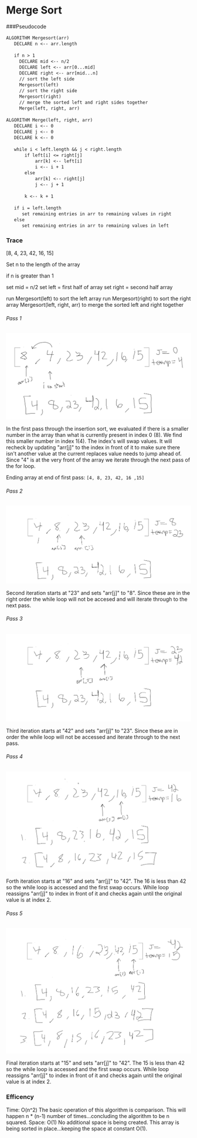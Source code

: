 # Merge Sort

###Pseudocode

 ```
ALGORITHM Mergesort(arr)
    DECLARE n <-- arr.length
           
    if n > 1
      DECLARE mid <-- n/2
      DECLARE left <-- arr[0...mid]
      DECLARE right <-- arr[mid...n]
      // sort the left side
      Mergesort(left)
      // sort the right side
      Mergesort(right)
      // merge the sorted left and right sides together
      Merge(left, right, arr)

ALGORITHM Merge(left, right, arr)
    DECLARE i <-- 0
    DECLARE j <-- 0
    DECLARE k <-- 0

    while i < left.length && j < right.length
        if left[i] <= right[j]
            arr[k] <-- left[i]
            i <-- i + 1
        else
            arr[k] <-- right[j]
            j <-- j + 1
            
        k <-- k + 1

    if i = left.length
       set remaining entries in arr to remaining values in right
    else
       set remaining entries in arr to remaining values in left

```
      
      
 ### Trace
 
 [8, 4, 23, 42, 16, 15]


Set n to the length of the array

if n is greater than 1

set mid = n/2
set left = first half of array
set right = second half array

run Mergesort(left) to sort the left array
run Mergesort(right) to sort the right array
Mergesort(left, right, arr) to merge the sorted left and right together
 
 ###### Pass 1
 
 ![Iteration 1](assets/itteration-1.png)
 
 In the first pass through the insertion sort, we evaluated if there is a smaller number in the array
 than what is currently present in index 0 (8). We find this smaller number in index 1(4). The index's
 will swap values. It will recheck by updating "arr[j]" to the index in front of it to make sure there
  isn't
 another value at the current replaces value needs to jump ahead of. Since "4" is at the very front of
  the array we iterate through the next pass of the for loop.
  
  Ending array at end of first pass: `[4, 8, 23, 42, 16 ,15]`
 
   
 ###### Pass 2
 
  ![Iteration 1](assets/itteration-2.png)
  
  Second iteration starts at "23" and sets "arr[j]" to "8". Since these are in the right order the while
   loop will not be accesed and will iterate through to the next pass.
  

 ###### Pass 3
 
  ![Iteration 1](assets/itteration-3.png)
  
  Third iteration starts at "42" and sets "arr[j]" to "23". Since these are in order the while loop
   will not be accessed and iterate through to the next pass.
  
  
 ###### Pass 4
   
   ![Iteration 1](assets/itteration-4.png)
   
   Forth iteration starts at "16" and sets "arr[j]" to "42". The 16 is less than 42 so the while loop
    is accessed and the first swap occurs. While loop reassigns "arr[j]" to index in front of it and
     checks again until the original value is at index 2. 
    
 ###### Pass 5
     
   ![Iteration 1](assets/itteration-5.png)
    
    
   Final iteration starts at "15" and sets "arr[j]" to "42". The 15 is less than 42 so the while loop
   is accessed and the first swap occurs. While loop reassigns "arr[j]" to index in front of it and
   checks again until the original value is at index 2. 
   
   
 ### Efficency
 
   Time: O(n^2)
   The basic operation of this algorithm is comparison. This will happen n * (n-1) number of times…concluding the algorithm to be n squared.
   Space: O(1)
   No additional space is being created. This array is being sorted in place…keeping the space at constant O(1).